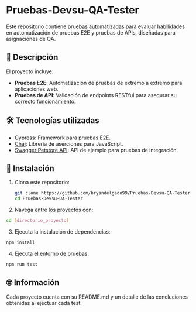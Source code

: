 # Pruebas-Devsu-QA-Tester

Este repositorio contiene pruebas automatizadas para evaluar habilidades en automatización de pruebas E2E y pruebas de APIs, diseñadas para asignaciones de QA.

## 🧪 Descripción

El proyecto incluye:

- **Pruebas E2E**: Automatización de pruebas de extremo a extremo para aplicaciones web.
- **Pruebas de API**: Validación de endpoints RESTful para asegurar su correcto funcionamiento.

## 🛠️ Tecnologías utilizadas

- [Cypress](https://www.cypress.io/): Framework para pruebas E2E.
- [Chai](https://www.chaijs.com/): Librería de aserciones para JavaScript.
- [Swagger Petstore API](https://petstore.swagger.io/): API de ejemplo para pruebas de integración.

## 🚀 Instalación

1. Clona este repositorio:

   ```bash
   git clone https://github.com/bryandelgado99/Pruebas-Devsu-QA-Tester.git
   cd Pruebas-Devsu-QA-Tester
   ```

2. Navega entre los proyectos con:

  ``` bash
  cd [directorio_proyecto]
  ```

3. Ejecuta la instalación de dependencias:
  
  ``` bash
  npm install
  ```

4. Ejecuta el entorno de pruebas:

  ``` bash
  npm run test
  ```
## 🤓 Información

Cada proyecto cuenta con su README.md y un detalle de las concluciones obtenidas al ejectuar cada test.